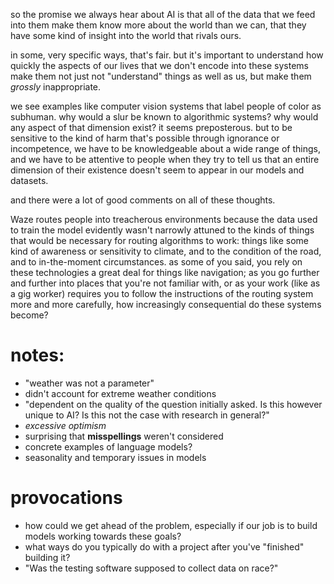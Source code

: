 so the promise we always hear about AI is that all of the data that we feed into them make them know more about the world than we can, that they have some kind of insight into the world that rivals ours.

in some, very specific ways, that's fair. but it's important to understand how quickly the aspects of our lives that we don't encode into these systems make them not just not "understand" things as well as us, but make them *grossly* inappropriate.

we see examples like computer vision systems that label people of color as subhuman. why would a slur be known to algorithmic systems? why would any aspect of that dimension exist? it seems preposterous. but to be sensitive to the kind of harm that's possible through ignorance or incompetence, we have to be knowledgeable about a wide range of things, and we have to be attentive to people when they try to tell us that an entire dimension of their existence doesn't seem to appear in our models and datasets.

and there were a lot of good comments on all of these thoughts.

Waze routes people into treacherous environments because the data used to train the model evidently wasn't narrowly attuned to the kinds of things that would be necessary for routing algorithms to work: things like some kind of awareness or sensitivity to climate, and to the condition of the road, and to in-the-moment circumstances. as some of you said, you rely on these technologies a great deal for things like navigation; as you go further and further into places that you're not familiar with, or as your work (like as a gig worker) requires you to follow the instructions of the routing system more and more carefully, how increasingly consequential do these systems become?



# notes:
- "weather was not a parameter"
- didn't account for extreme weather conditions
- "dependent on the quality of the question initially asked. Is this however unique to AI? Is this not the case with research in general?"
- *excessive optimism*
- surprising that **misspellings** weren't considered
- concrete examples of language models?
- seasonality and temporary issues in models


# provocations
- how could we get ahead of the problem, especially if our job is to build models working towards these goals?
- what ways do you typically do with a project after you've "finished" building it?
- "Was the testing software supposed to collect data on race?"